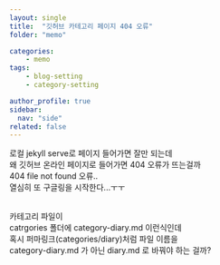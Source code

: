```yaml
---
layout: single
title:  "깃허브 카테고리 페이지 404 오류"
folder: "memo"

categories:
    - memo
tags:
    - blog-setting
    - category-setting

author_profile: true
sidebar:
  nav: "side"
related: false
---
```


로컬 jekyll serve로 페이지 들어가면 잘만 되는데  
왜 깃허브 온라인 페이지로 들어가면 404 오류가 뜨는걸까  
404 file not found 오류..  
열심히 또 구글링을 시작한다...ㅜㅜ  
<br/>

카테고리 파일이  
catrgories 폴더에 category-diary.md 이런식인데  
혹시 퍼마링크(categories/diary)처럼 파일 이름을  
category-diary.md 가 아닌 diary.md 로 바꿔야 하는 걸까?  
